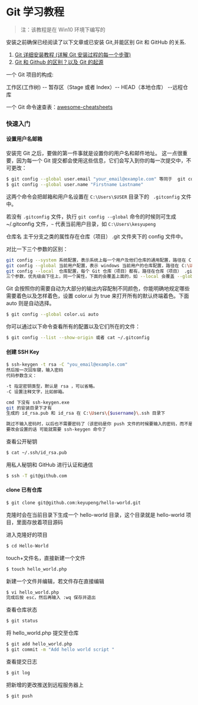 # Git 学习教程

> 注：该教程是在 Win10 环境下编写的

安装之前确保已经阅读了以下文章或已安装 Git,并能区别 Git 和 GitHub 的关系.
1. [Git 详细安装教程 (详解 Git 安装过程的每一个步骤)](https://blog.csdn.net/mukes/article/details/115693833)
2. [Git 和 Github 的区别？以及 Git 的起源](https://blog.csdn.net/mukes/article/details/115673337)



一个 Git 项目的构成:

工作区(工作树) -- 暂存区（Stage 或者 Index）-- HEAD（本地仓库） --远程仓库

一个 Git 命令速查表：[awesome-cheatsheets](https://github.com/skywind3000/awesome-cheatsheets/blob/master/tools/git.txt)




### 快速入门

#### 设置用户名邮箱
安装完 Git 之后，要做的第一件事就是设置你的用户名和邮件地址。 这一点很重要，因为每一个 Git 提交都会使用这些信息，它们会写入到你的每一次提交中，不可更改：

``` bash
$ git config --global user.email "your_email@example.com" 等同于  git config --global --add user.email "your_email@example.com"
$ git config --global user.name "Firstname Lastname"
```

这两个命令会把邮箱和用户名设置在 `C:\Users\$USER` 目录下的 ` .gitconfig` 文件 中。

若没有 `.gitconfig` 文件，执行 `git config --global` 命令的时候则可生成 ~/.gitconfig 文件，`~` 代表当前用户目录，如 `C:\Users\kesyupeng`

仓库名 主干分支之类的属性存在仓库（项目） .git 文件夹下的 config 文件中。

对比一下三个参数的区别：

```bash
git config --system 系统配置，表示系统上每一个用户及他们仓库的通用配置，路径在 C:\Program Files\Git\etc\gitconfig(Git 安装目录 etc 文件夹下)
git config --global 当前用户配置，表示 windows 当前用户的仓库配置，路径在 C:\Users\$USER\.gitconfig
git config --local  仓库配置，每个 Git 仓库（项目）都有，路径在仓库（项目） .git 文件夹下的 config 文件中
三个参数，优先级由下往上，同一个属性，下面的会覆盖上面的，如 --local 会覆盖 --global，--global 会覆盖 --system.
```

Git 会按照你的需要自动为大部分的输出内容配制不同颜色，你能明确地规定哪些需要着色以及怎样着色，设置 color.ui 为 true 来打开所有的默认终端着色。下面 auto 则是自动选择。
```bash
$ git config --global color.ui auto
```

你可以通过以下命令查看所有的配置以及它们所在的文件：

```bash
$ git config --list --show-origin 或者 cat ~/.gitconfig
```

#### 创建 SSH Key

```bash
$ ssh-keygen -t rsa -C "you_email@example.com"
然后按一次回车键，输入密码
代码参数含义：

-t 指定密钥类型，默认是 rsa ，可以省略。
-C 设置注释文字，比如邮箱。

cmd 下没有 ssh-keygen.exe
git 的安装目录下才有
生成的 id_rsa.pub 和 id_rsa 在 C:\Users\{$username}\.ssh 目录下

跳过不输入密码时，以后也不需要密码了（该密码是你 push 文件的时候要输入的密码，而不是登录 github 的密码）
要改会设置的话 可能就需要 ssh-keygen 命令了
```

查看公开秘钥

```bash
$ cat ~/.ssh/id_rsa.pub
```



用私人秘钥和 GitHub 进行认证和通信

```bash
$ ssh -T git@github.com
```



#### clone 已有仓库

```bash
$ git clone git@github.com:keyupeng/hello-world.git
```



克隆时会在当前目录下生成一个 hello-world 目录，这个目录就是 hello-world 项目，里面存放着项目源码



进入克隆好的项目

```bash
$ cd Hello-World
```



touch+文件名，直接新建一个文件

```bash
$ touch hello_world.php
```

新建一个文件并编辑，若文件存在直接编辑

```bash
$ vi hello_world.php
完成后按 esc，然后再输入 :wq 保存并退出
```

查看仓库状态

```bash
$ git status
```



将 hello_world.php 提交至仓库

```bash
$ git add hello_world.php
$ git commit -m "Add hello world script "
```

查看提交日志

```bash
$ git log
```

把新增的更改推送到远程服务器上

```bash
$ git push
```

















